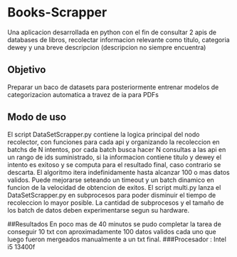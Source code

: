 # Books-Scrapper
Una aplicacion desarrollada en python con el fin de consultar 2 apis de databases de libros, recolectar informacion relevante como titulo, categoria dewey y una breve descripcion
(descripcion no siempre encuentra)

## Objetivo
Preparar un baco de datasets para posteriormente entrenar modelos de categorizacion automatica a travez de ia para PDFs

## Modo de uso
El script DataSetScrapper.py contiene la logica principal del nodo recolector, con funciones para cada api y organizando la recoleccion en batchs de N intentos, por cada batch busca hacer N consultas a las api en un rango de ids suministrado, si la informacion contiene titulo y dewey el intento es exitoso y se computa para el resultado final, caso contrario se descarta. El algoritmo itera indefinidamente hasta alcanzar 100 o mas datos validos. Puede mejorarse seteando un timeout y un batch dinamico en funcion de la velocidad de obtencion de exitos.
El script multi.py lanza el DataSetScrapper.py en subprocesos para poder disminuir el tiempo de recoleccion lo mayor posible. La cantidad de subprocesos y el tamaño de los batch de datos deben experimentarse segun su hardware.

##Resultados
En poco mas de 40 minutos se pudo completar la tarea de conseguir 10 txt con aproximadamente 100 datos validos cada uno que luego fueron mergeados manualmente a un txt final.
###Procesador : Intel i5 13400f

